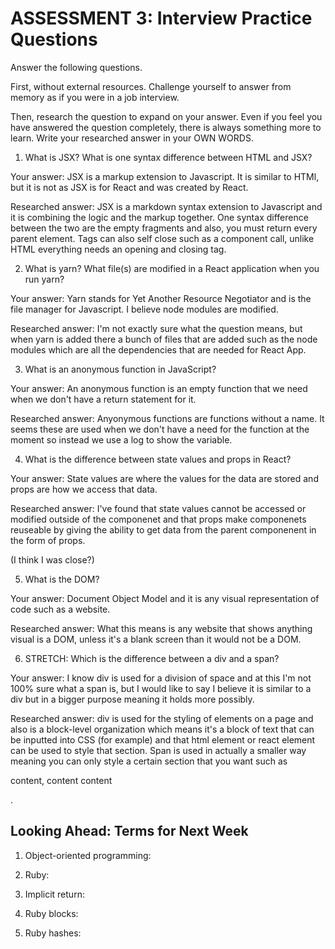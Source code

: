 # ASSESSMENT 3: Interview Practice Questions

Answer the following questions.

First, without external resources. Challenge yourself to answer from memory as if you were in a job interview.

Then, research the question to expand on your answer. Even if you feel you have answered the question completely, there is always something more to learn. Write your researched answer in your OWN WORDS.

1. What is JSX? What is one syntax difference between HTML and JSX?

Your answer: JSX is a markup extension to Javascript. It is similar to HTMl, but it is not as JSX is for React and was created by React. 

Researched answer: JSX is a markdown syntax extension to Javascript and it is combining the logic and the markup together. One syntax difference between the two are the empty fragments and also, you must return every parent element. Tags can also self close such as a component call, unlike HTML everything needs an opening and closing tag. 

<!-- Sources from https://www.freecodecamp.org/news/html-vs-jsx-whats-the-difference/#:~:text=HTML%20is%20a%20very%20important,a%20syntactic%20sugar%20for%20React. -->

2. What is yarn? What file(s) are modified in a React application when you run yarn?

Your answer: Yarn stands for Yet Another Resource Negotiator and is the file manager for Javascript. I believe node modules are modified. 

Researched answer: I'm not exactly sure what the question means, but when yarn is added there a bunch of files that are added such as the node modules which are all the dependencies that are needed for React App. 

3. What is an anonymous function in JavaScript?

Your answer: An anonymous function is an empty function that we need when we don't have a return statement for it.

Researched answer: Anyonymous functions are functions without a name. It seems these are used when we don't have a need for the function at the moment so instead we use a log to show the variable.

4. What is the difference between state values and props in React?

Your answer: State values are where the values for the data are stored and props are how we access that data. 

Researched answer: I've found that state values cannot be accessed or modified outside of the componenet and that props make componenets reuseable by giving the ability to get data from the parent componenent in the form of props. 

(I think I was close?)

5. What is the DOM?

Your answer: Document Object Model and it is any visual representation of code such as a website. 

Researched answer: What this means is any website that shows anything visual is a DOM, unless it's a blank screen than it would not be a DOM.

6. STRETCH: Which is the difference between a div and a span?

Your answer: I know div is used for a division of space and at this I'm not 100% sure what a span is, but I would like to say I believe it is similar to a div but in a bigger purpose meaning it holds more possibly. 

Researched answer: div is used for the styling of elements on a page and also is a block-level organization which means it's a block of text that can be inputted into CSS (for example) and that html element or react element can be used to style that section. Span is used in actually a smaller way meaning you can only style a certain section that you want such as <p> content, content <span> content </span> </p>. 

## Looking Ahead: Terms for Next Week

1. Object-oriented programming:

2. Ruby:

3. Implicit return:

4. Ruby blocks:

5. Ruby hashes:
